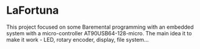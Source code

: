 # LaFortuna
This project focused on some Baremental programming with an embedded system with a micro-controller AT90USB64-128-micro. The main idea it to make it work - LED, rotary encoder, display, file system...
